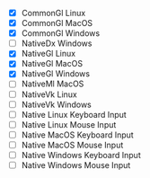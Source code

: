 - [x] CommonGl Linux
- [x] CommonGl MacOS
- [x] CommonGl Windows
- [ ] NativeDx Windows
- [x] NativeGl Linux
- [x] NativeGl MacOS
- [x] NativeGl Windows
- [ ] NativeMl MacOS
- [ ] NativeVk Linux
- [ ] NativeVk Windows
- [ ] Native Linux Keyboard Input
- [ ] Native Linux Mouse Input
- [ ] Native MacOS Keyboard Input
- [ ] Native MacOS Mouse Input
- [ ] Native Windows Keyboard Input
- [ ] Native Windows Mouse Input
